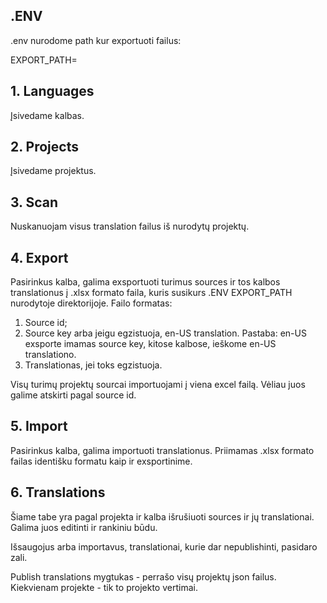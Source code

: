 ## .ENV

.env nurodome path kur exportuoti failus:

EXPORT_PATH=

## 1. Languages

Įsivedame kalbas.

## 2. Projects

Įsivedame projektus.

## 3. Scan

Nuskanuojam visus translation failus iš nurodytų projektų. 

## 4. Export

Pasirinkus kalba, galima exsportuoti turimus sources ir tos kalbos translationus į .xlsx formato faila, kuris susikurs .ENV EXPORT_PATH nurodytoje direktorijoje. Failo formatas:

1. Source id;
2. Source key arba jeigu egzistuoja, en-US translation. Pastaba: en-US exsporte imamas source key, kitose kalbose, ieškome en-US translationo.
3. Translationas, jei toks egzistuoja.

Visų turimų projektų sourcai importuojami į viena excel failą. Vėliau juos galime atskirti pagal source id.

## 5. Import

Pasirinkus kalba, galima importuoti translationus. Priimamas .xlsx formato failas identišku formatu kaip ir exsportinime.

## 6. Translations

Šiame tabe yra pagal projekta ir kalba išrušiuoti sources ir jų translationai. Galima juos editinti ir rankiniu būdu. 

Išsaugojus arba importavus, translationai, kurie dar nepublishinti, pasidaro zali. 

Publish translations mygtukas - perrašo visų projektų json failus. Kiekvienam projekte - tik to projekto vertimai. 

